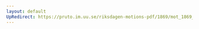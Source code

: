 ```yaml
---
layout: default
UpRedirect: https://pruto.im.uu.se/riksdagen-motions-pdf/1869/mot_1869__ak__130/mot_1869__ak__130-001.pdf
---
```

